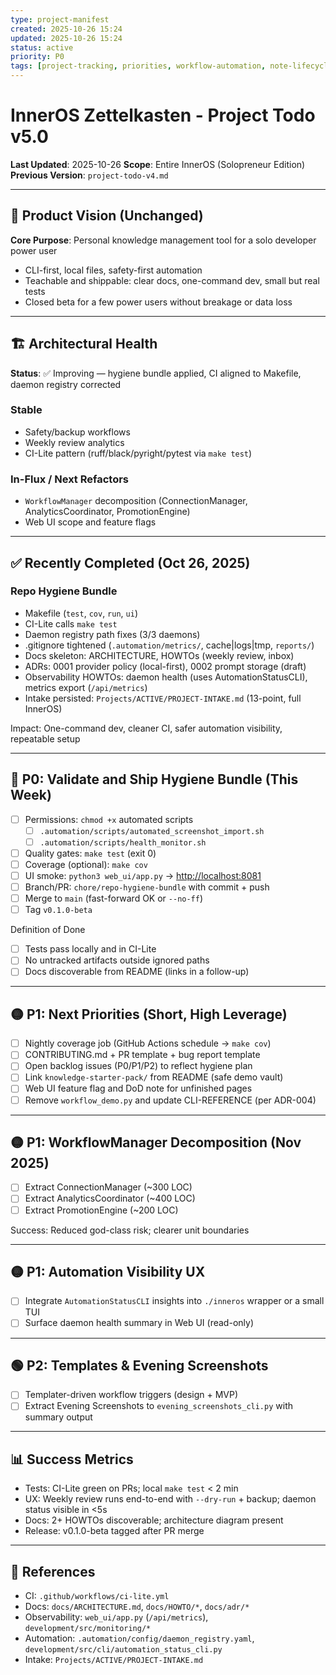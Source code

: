 ```yaml
---
type: project-manifest
created: 2025-10-26 15:24
updated: 2025-10-26 15:24
status: active
priority: P0
tags: [project-tracking, priorities, workflow-automation, note-lifecycle, hygiene-bundle]
---
```


# InnerOS Zettelkasten - Project Todo v5.0

**Last Updated**: 2025-10-26
**Scope**: Entire InnerOS (Solopreneur Edition)
**Previous Version**: `project-todo-v4.md`

---

## 🎯 Product Vision (Unchanged)

**Core Purpose**: Personal knowledge management tool for a solo developer power user
- CLI-first, local files, safety-first automation
- Teachable and shippable: clear docs, one-command dev, small but real tests
- Closed beta for a few power users without breakage or data loss

---

## 🏗️ Architectural Health

**Status**: ✅ Improving — hygiene bundle applied, CI aligned to Makefile, daemon registry corrected

### Stable
- Safety/backup workflows
- Weekly review analytics
- CI-Lite pattern (ruff/black/pyright/pytest via `make test`)

### In-Flux / Next Refactors
- `WorkflowManager` decomposition (ConnectionManager, AnalyticsCoordinator, PromotionEngine)
- Web UI scope and feature flags

---

## ✅ Recently Completed (Oct 26, 2025)

### Repo Hygiene Bundle
- Makefile (`test`, `cov`, `run`, `ui`)
- CI-Lite calls `make test`
- Daemon registry path fixes (3/3 daemons)
- .gitignore tightened (`.automation/metrics/`, cache|logs|tmp, `reports/`)
- Docs skeleton: ARCHITECTURE, HOWTOs (weekly review, inbox)
- ADRs: 0001 provider policy (local-first), 0002 prompt storage (draft)
- Observability HOWTOs: daemon health (uses AutomationStatusCLI), metrics export (`/api/metrics`)
- Intake persisted: `Projects/ACTIVE/PROJECT-INTAKE.md` (13-point, full InnerOS)

Impact: One-command dev, cleaner CI, safer automation visibility, repeatable setup

---

## 🔴 P0: Validate and Ship Hygiene Bundle (This Week)

- [ ] Permissions: `chmod +x` automated scripts
  - [ ] `.automation/scripts/automated_screenshot_import.sh`
  - [ ] `.automation/scripts/health_monitor.sh`
- [ ] Quality gates: `make test` (exit 0)
- [ ] Coverage (optional): `make cov`
- [ ] UI smoke: `python3 web_ui/app.py` → <http://localhost:8081>
- [ ] Branch/PR: `chore/repo-hygiene-bundle` with commit + push
- [ ] Merge to `main` (fast-forward OK or `--no-ff`)
- [ ] Tag `v0.1.0-beta`

Definition of Done
- [ ] Tests pass locally and in CI-Lite
- [ ] No untracked artifacts outside ignored paths
- [ ] Docs discoverable from README (links in a follow-up)

---

## 🟡 P1: Next Priorities (Short, High Leverage)

- [ ] Nightly coverage job (GitHub Actions schedule → `make cov`)
- [ ] CONTRIBUTING.md + PR template + bug report template
- [ ] Open backlog issues (P0/P1/P2) to reflect hygiene plan
- [ ] Link `knowledge-starter-pack/` from README (safe demo vault)
- [ ] Web UI feature flag and DoD note for unfinished pages
- [ ] Remove `workflow_demo.py` and update CLI-REFERENCE (per ADR-004)

---

## 🟡 P1: WorkflowManager Decomposition (Nov 2025)

- [ ] Extract ConnectionManager (~300 LOC)
- [ ] Extract AnalyticsCoordinator (~400 LOC)
- [ ] Extract PromotionEngine (~200 LOC)

Success: Reduced god-class risk; clearer unit boundaries

---

## 🟡 P1: Automation Visibility UX

- [ ] Integrate `AutomationStatusCLI` insights into `./inneros` wrapper or a small TUI
- [ ] Surface daemon health summary in Web UI (read-only)

---

## 🟢 P2: Templates & Evening Screenshots

- [ ] Templater-driven workflow triggers (design + MVP)
- [ ] Extract Evening Screenshots to `evening_screenshots_cli.py` with summary output

---

## 📊 Success Metrics

- Tests: CI-Lite green on PRs; local `make test` < 2 min
- UX: Weekly review runs end-to-end with `--dry-run` + backup; daemon status visible in <5s
- Docs: 2+ HOWTOs discoverable; architecture diagram present
- Release: v0.1.0-beta tagged after PR merge

---

## 🔗 References
- CI: `.github/workflows/ci-lite.yml`
- Docs: `docs/ARCHITECTURE.md`, `docs/HOWTO/*`, `docs/adr/*`
- Observability: `web_ui/app.py` (`/api/metrics`), `development/src/monitoring/*`
- Automation: `.automation/config/daemon_registry.yaml`, `development/src/cli/automation_status_cli.py`
- Intake: `Projects/ACTIVE/PROJECT-INTAKE.md`
